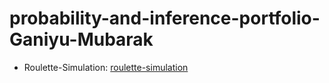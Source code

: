 # probability-and-inference-portfolio-Ganiyu-Mubarak

- Roulette-Simulation: [roulette-simulation](/C:/Users/ganiy/OneDrive/Documents/probability-and-inference-portfolio-Ganiyu-Mubarak/01-roulette-simulation/writeup.html)
